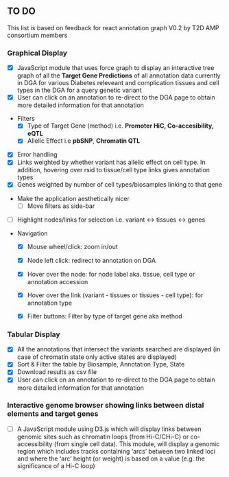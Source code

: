 ## TO DO


This list is based on feedback for react annotation graph V0.2 by T2D AMP consortium members

 ### Graphical Display 
- [x] JavaScript module that uses force graph to display an interactive tree graph of all the **Target Gene Predictions** of all annotation data currently in DGA for various Diabetes releveant and complication tissues and cell types in the DGA for a query genetic variant
- [x] User can click on an annotation to re-direct to the DGA page to obtain more detailed information for that annotation
* Filters
  - [x] Type of Target Gene (method) i.e. **Promoter HiC, Co-accesibility, eQTL**
  - [x] Allelic Effect i.e **pbSNP**, **Chromatin QTL**
- [x] Error handling
- [x] Links weighted by whether variant has allelic effect on cell type. In addition, hovering over rsid to tissue/cell type links gives annotation types
- [x] Genes weighted by number of cell types/biosamples linking to that gene 
* Make the application aesthetically nicer
  - [ ] Move filters as side-bar 
- [ ] Highlight nodes/links for selection i.e. variant <-> tissues <-> genes
* Navigation 
  - [x] Mouse wheel/click: zoom in/out
  - [x] Node left click: redirect to annotation on DGA
  - [x] Hover over the node: for node label aka. tissue, cell type or annotation accession
  - [x] Hover over the link (variant - tissues or tissues - cell type): for annotation type
  - [x] Filter buttons: Filter by type of target gene aka method
  

### Tabular Display
- [x] All the annotations that intersect the variants searched are displayed (in case of chromatin state only active states are displayed)
- [x] Sort & Filter the table by Biosample, Annotation Type, State
- [x] Download results as csv file
- [x] User can click on an annotation to re-direct to the DGA page to obtain more detailed information for that annotation

###  Interactive genome browser showing links between distal elements and target genes  
- [ ] A JavaScript module using D3.js which will display links between genomic sites such as chromatin loops (from Hi-C/CHi-C) or co-accessibility (from single cell data).  This module, will display a genomic region which includes tracks containing ‘arcs’ between two linked loci and where the ‘arc’ height (or weight) is based on a value (e.g. the significance of a Hi-C loop) 
